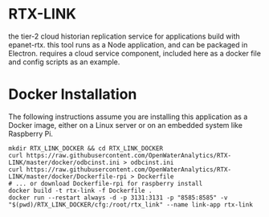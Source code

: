 # RTX-LINK
the tier-2 cloud historian replication service for applications build with epanet-rtx. this tool runs as a Node application, and can be packaged in Electron. requires a cloud service component, included here as a docker file and config scripts as an example.

# Docker Installation
The following instructions assume you are installing this application as a Docker image, either on a Linux server or on an embedded system like Raspberry Pi. 

```
mkdir RTX_LINK_DOCKER && cd RTX_LINK_DOCKER
curl https://raw.githubusercontent.com/OpenWaterAnalytics/RTX-LINK/master/docker/odbcinst.ini > odbcinst.ini
curl https://raw.githubusercontent.com/OpenWaterAnalytics/RTX-LINK/master/docker/Dockerfile-rpi > Dockerfile
# ... or download Dockerfile-rpi for raspberry install
docker build -t rtx-link -f Dockerfile .
docker run --restart always -d -p 3131:3131 -p "8585:8585" -v "$(pwd)/RTX_LINK_DOCKER/cfg:/root/rtx_link" --name link-app rtx-link 
```

